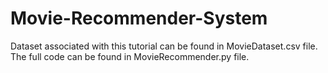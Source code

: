 # Movie-Recommender-System
Dataset associated with this tutorial can be found in MovieDataset.csv file.
The full code can be found in MovieRecommender.py file.
